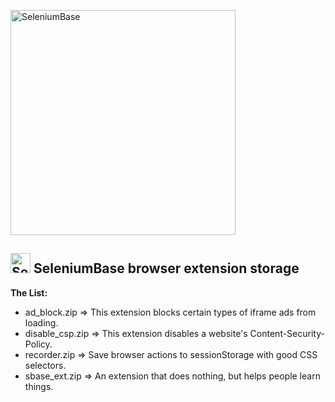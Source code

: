 <!-- SeleniumBase Docs -->

[<img src="https://seleniumbase.github.io/cdn/img/sb_text_f.png" title="SeleniumBase" align="center" width="360">](https://github.com/seleniumbase/SeleniumBase)

<h2><img src="https://seleniumbase.github.io/img/logo6.png" title="SeleniumBase" width="32" /> SeleniumBase browser extension storage</h2>

<b>The List:</b>

* ad_block.zip => This extension blocks certain types of iframe ads from loading.
* disable_csp.zip => This extension disables a website's Content-Security-Policy.
* recorder.zip => Save browser actions to sessionStorage with good CSS selectors.
* sbase_ext.zip => An extension that does nothing, but helps people learn things.
